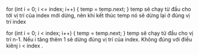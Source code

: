  for (int i = 0; i <= index; i++) { temp = temp.next; }
 temp sẽ chạy từ đầu cho tới vị trí của index mới dừng, nên khi kết thúc temp nó sẽ dừng lại ở đúng vị trí index

for (int i = 0; i < index; i++) { temp = temp.next; }
temp sẽ chạy từ đầu cho vị trí n-1. Nếu i tăng thêm 1 sẽ dừng đúng vị trí của index. Không đúng với điều kiênj i < index .